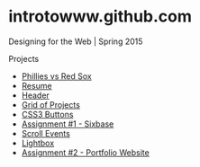 # introtowww.github.com

Designing for the Web | Spring 2015

Projects
* [Phillies vs Red Sox](http://introtowww.github.com/phillies "Phillies vs Red Sox")
* [Resume](http://introtowww.github.com/resume "Resume")
* [Header](http://introtowww.github.com/header "Header")
* [Grid of Projects](http://introtowww.github.com/grid "Grid")
* [CSS3 Buttons](http://introtowww.github.com/css3-button "CSS3 Buttons")
* [Assignment #1 - Sixbase](http://introtowww.github.com/assignment1 "Assignment #1")
* [Scroll Events](http://introtowww.github.com/scrollit "Scroll Events")
* [Lightbox](http://introtowww.github.com/lightbox "Lightbox")
* [Assignment #2 - Portfolio Website](http://introtowww.github.com/assignment2 "Assignment #2")
